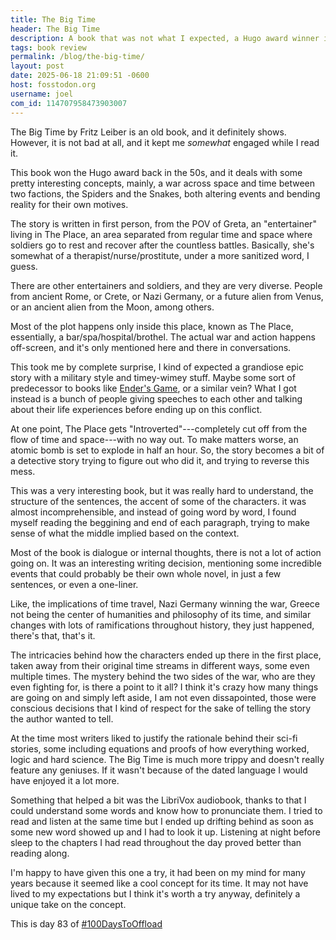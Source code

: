 ```yaml
---
title: The Big Time
header: The Big Time
description: A book that was not what I expected, a Hugo award winner in the public domain about a war across time? Sure, I guess? but very different.
tags: book review
permalink: /blog/the-big-time/
layout: post
date: 2025-06-18 21:09:51 -0600
host: fosstodon.org
username: joel
com_id: 114707958473903007
---
```


The Big Time by Fritz Leiber is an old book, and it definitely shows.  However, it is not bad at all, and it kept me *somewhat* engaged while I read it.

This book won the Hugo award back in the 50s, and it deals with some pretty interesting concepts, mainly, a war across space and time between two factions, the Spiders and the Snakes, both altering events and bending reality for their own motives.

The story is written in first person, from the POV of Greta, an "entertainer" living in The Place, an area separated from regular time and space where soldiers go to rest and recover after the countless battles. Basically, she's somewhat of a therapist/nurse/prostitute, under a more sanitized word, I guess.

There are other entertainers and soldiers, and they are very diverse. People from ancient Rome, or Crete, or Nazi Germany, or a future alien from Venus, or an ancient alien from the Moon, among others.

Most of the plot happens only inside this place, known as The Place, essentially, a bar/spa/hospital/brothel. The actual war and action happens off-screen, and it's only mentioned here and there in conversations.

This took me by complete surprise, I kind of expected a grandiose epic story with a military style and timey-wimey stuff. Maybe some sort of predecessor to books like [Ender's Game](/blog/enders-game-review), or a similar vein? What I got instead is a bunch of people giving speeches to each other and talking about their life experiences before ending up on this conflict.

At one point, The Place gets "Introverted"---completely cut off from the flow of time and space---with no way out. To make matters worse, an atomic bomb is set to explode in half an hour. So, the story becomes a bit of a detective story trying to figure out who did it, and trying to reverse this mess.

This was a very interesting book, but it was really hard to understand, the structure of the sentences, the accent of some of the characters. it was almost incomprehensible, and instead of going word by word, I found myself reading the beggining and end of each paragraph, trying to make sense of what the middle implied based on the context.

Most of the book is dialogue or internal thoughts, there is not a lot of action going on. It was an interesting writing decision, mentioning some incredible events that could probably be their own whole novel, in just a few sentences, or even a one-liner.

Like, the implications of time travel, Nazi Germany winning the war, Greece not being the center of humanities and philosophy of its time, and similar changes with lots of ramifications throughout history, they just happened, there's that, that's it.

The intricacies behind how the characters ended up there in the first place, taken away from their original time streams in different ways, some even multiple times. The mystery behind the two sides of the war, who are they even fighting for, is there a point to it all? I think it's crazy how many things are going on and simply left aside, I am not even dissapointed, those were conscious decisions that I kind of respect for the sake of telling the story the author wanted to tell.

At the time most writers liked to justify the rationale behind their sci-fi stories, some including equations and proofs of how everything worked, logic and hard science. The Big Time is much more trippy and doesn't really feature any geniuses. If it wasn't because of the dated language I would have enjoyed it a lot more.

Something that helped a bit was the LibriVox audiobook, thanks to that I could understand some words and know how to pronunciate them. I tried to read and listen at the same time but I ended up drifting behind as soon as some new word showed up and I had to look it up. Listening at night before sleep to the chapters I had read throughout the day proved better than reading along.

I'm happy to have given this one a try, it had been on my mind for many years because it seemed like a cool concept for its time. It may not have lived to my expectations but I think it's worth a try anyway, definitely a unique take on the concept.


This is day 83 of [#100DaysToOffload](https://100daystooffload.com)
